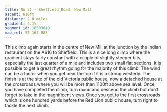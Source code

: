 ```yaml
---
title: No 31 - Sheffield Road, New Mill 
ascent: 618ft
distance: 2.8 miles
gradient: 4.1%
segment_id: 18583649
map_ref: SE 162 088
---
```


This climb again starts in the centre of New Mill at the junction by the Indian restaurant on
the A616 to Sheffield. This is a nice long climb where the gradient stays fairly constant with
a couple of slightly steeper bits, especially the last quarter of a mile and includes two small
flat sections. It is possible to get a great rhythm going for the majority of this climb. The
wind can be a factor when you get near the top if it is a strong westerly. The finish is at the
site of the old Victoria public house, now a detached house at the crossroads where you will
be more than 1100ft above sea level. Once you have completed the climb, turn round and
descend the climb but don’t forget to take in the magnificent views. Once you get to the
first crossroads which is one hundred yards before the Red Lion public house, turn right to
tackle the next climb.


